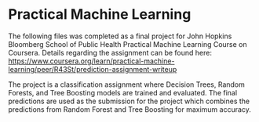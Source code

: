 # Practical Machine Learning

The following files was completed as a final project for John Hopkins Bloomberg School of Public Health Practical Machine Learning Course on Coursera. Details regarding the assignment can be found here: https://www.coursera.org/learn/practical-machine-learning/peer/R43St/prediction-assignment-writeup

The project is a classification assignment where Decision Trees, Random Forests, and Tree Boosting models are trained and evaluated. The final predictions are used as the submission for the project which combines the predictions from Random Forest and Tree Boosting for maximum accuracy. 
